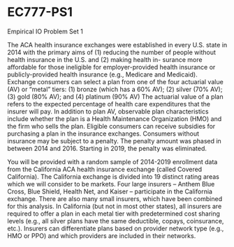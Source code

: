 # EC777-PS1
Empirical IO Problem Set 1

The ACA health insurance exchanges were established in every U.S. state in 2014 with the primary
aims of (1) reducing the number of people without health insurance in the U.S. and (2) making
health in- surance more affordable for those ineligible for employer-provided health insurance or
publicly-provided health insurance (e.g., Medicare and Medicaid). Exchange consumers can select
a plan from one of the four actuarial value (AV) or “metal” tiers: (1) bronze (which has a 60% AV);
(2) silver (70% AV); (3) gold (80% AV); and (4) platinum (90% AV) The actuarial value of a plan
refers to the expected percentage of health care expenditures that the insurer will pay. In addition
to plan AV, observable plan characteristics include whether the plan is a Health Maintenance
Organization (HMO) and the firm who sells the plan. Eligible consumers can receive subsidies for
purchasing a plan in the insurance exchanges. Consumers without insurance may be subject to a
penalty. The penalty amount was phased in between 2014 and 2016. Starting in 2019, the penalty
was eliminated.

You will be provided with a random sample of 2014-2019 enrollment data from the California
ACA health insurance exchange (called Covered California). The California exchange is divided
into 19 distinct rating areas which we will consider to be markets. Four large insurers – Anthem
Blue Cross, Blue Shield, Health Net, and Kaiser – participate in the California exchange. There are
also many small insurers, which have been combined for this analysis. In California (but not in most
other states), all insurers are required to offer a plan in each metal tier with predetermined cost
sharing levels (e.g., all silver plans have the same deductible, copays, coinsurance, etc.). Insurers
can differentiate plans based on provider network type (e.g., HMO or PPO) and which providers
are included in their networks.
